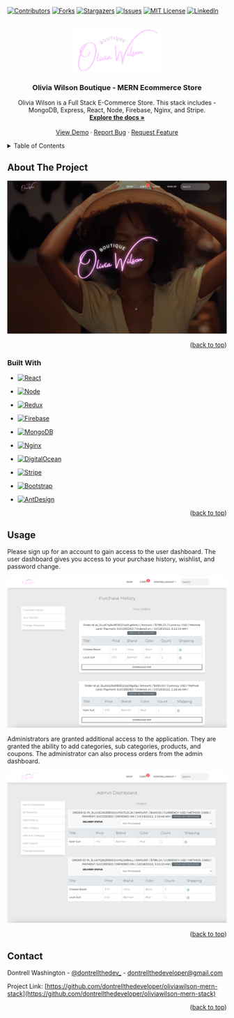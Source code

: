 <!-- Improved compatibility of back to top link: See: https://github.com/othneildrew/Best-README-Template/pull/73 -->
<a name="readme-top"></a>
<!--
*** Thanks for checking out the Best-README-Template. If you have a suggestion
*** that would make this better, please fork the repo and create a pull request
*** or simply open an issue with the tag "enhancement".
*** Don't forget to give the project a star!
*** Thanks again! Now go create something AMAZING! :D
-->



<!-- PROJECT SHIELDS -->
<!--
*** I'm using markdown "reference style" links for readability.
*** Reference links are enclosed in brackets [ ] instead of parentheses ( ).
*** See the bottom of this document for the declaration of the reference variables
*** for contributors-url, forks-url, etc. This is an optional, concise syntax you may use.
*** https://www.markdownguide.org/basic-syntax/#reference-style-links
-->
[![Contributors][contributors-shield]][contributors-url]
[![Forks][forks-shield]][forks-url]
[![Stargazers][stars-shield]][stars-url]
[![Issues][issues-shield]][issues-url]
[![MIT License][license-shield]][license-url]
[![LinkedIn][linkedin-shield]][linkedin-url]



<!-- PROJECT LOGO -->
<br />
<div align="center">
  <a href="https://github.com/dontrellthedeveloper/oliviawilson-mern-stack">
    <img src="images/logo2.png" alt="Logo" width="200" >
  </a>

<h3 align="center">Olivia Wilson Boutique - MERN Ecommerce Store</h3>

  <p align="center">
    Olivia Wilson is a Full Stack E-Commerce Store. This stack includes - MongoDB, Express, React, Node, Firebase, Nginx, and Stripe.
    <br />
    <a href="https://github.com/dontrellthedeveloper/oliviawilson-mern-stack"><strong>Explore the docs »</strong></a>
    <br />
    <br />
    <a href="https://github.com/dontrellthedeveloper/oliviawilson-mern-stack">View Demo</a>
    ·
    <a href="https://github.com/dontrellthedeveloper/oliviawilson-mern-stack/issues">Report Bug</a>
    ·
    <a href="https://github.com/dontrellthedeveloper/oliviawilson-mern-stack/issues">Request Feature</a>
  </p>
</div>



<!-- TABLE OF CONTENTS -->
<details>
  <summary>Table of Contents</summary>
  <ol>
    <li>
      <a href="#about-the-project">About The Project</a>
      <ul>
        <li><a href="#built-with">Built With</a></li>
      </ul>
    </li>
<!--
    <li>
      <a href="#getting-started">Getting Started</a>
      <ul>
        <li><a href="#prerequisites">Prerequisites</a></li>
        <li><a href="#installation">Installation</a></li>
      </ul>
    </li>
-->
    <li><a href="#usage">Usage</a></li>
<!--
    <li><a href="#roadmap">Roadmap</a></li>
    <li><a href="#contributing">Contributing</a></li>
    <li><a href="#license">License</a></li>
-->
    <li><a href="#contact">Contact</a></li>
<!--
    <li><a href="#acknowledgments">Acknowledgments</a></li>
-->
  </ol>
</details>



<!-- ABOUT THE PROJECT -->
## About The Project

[![Product Name Screen Shot][product-screenshot]](https://example.com)

<!-- Here's a blank template to get started: To avoid retyping too much info. Do a search and replace with your text editor for the following: `dontrellthedeveloper`, `oliviawilson-mern-stack`, `twitter_handle`, `linkedin_username`, `email_client`, `email`, `Olivia Wilson Boutique`, `project_description` -->

<p align="right">(<a href="#readme-top">back to top</a>)</p>



### Built With

* [![React][React.js]][React-url]
* [![Node][Node.js]][Node-url]
* [![Redux][Redux.js]][Redux-url]
* [![Firebase][Firebase]][Firebase-url]
* [![MongoDB][MongoDB]][MongoDB-url]
* [![Nginx][Nginx]][Nginx-url]
* [![DigitalOcean][DigitalOcean]][DigitalOcean-url]
* [![Stripe][Stripe]][Stripe-url]

* [![Bootstrap][Bootstrap.com]][Bootstrap-url]
* [![AntDesign][AntDesign]][AntDesign-url]


<p align="right">(<a href="#readme-top">back to top</a>)</p>



<!-- GETTING STARTED -->

<!--
## Getting Started

This is an example of how you may give instructions on setting up your project locally.
To get a local copy up and running follow these simple example steps.

### Prerequisites

This is an example of how to list things you need to use the software and how to install them.
* npm
  ```sh
  npm install --legacy-peer-deps
  ```

### Installation

1. Get a free API Key at [https://example.com](https://example.com)
2. Clone the repo
   ```sh
   git clone https://github.com/github_username/repo_name.git
   ```
3. Install NPM packages
   ```sh
   npm install
   ```
4. Enter your API in `config.js`
   ```js
   const API_KEY = 'ENTER YOUR API';
   ```

<p align="right">(<a href="#readme-top">back to top</a>)</p>

-->

<!-- USAGE EXAMPLES -->
## Usage

Please sign up for an account to gain access to the user dashboard. The user dashboard gives you access to your purchase history, wishlist, and password change. 


[![Product Name Screen Shot][product-screenshot3]](https://example.com)


Administrators are granted additional access to the application. They are granted the ability to add categories, sub categories, products, and coupons. The administrator can also process orders from the admin dashboard. 


[![Product Name Screen Shot][product-screenshot2]](https://example.com)

<!--
_For more examples, please refer to the [Documentation](https://example.com)_

-->

<p align="right">(<a href="#readme-top">back to top</a>)</p>



<!-- ROADMAP -->

<!--

## Roadmap

- [ ] Feature 1
- [ ] Feature 2
- [ ] Feature 3
    - [ ] Nested Feature

See the [open issues](https://github.com/github_username/repo_name/issues) for a full list of proposed features (and known issues).




<p align="right">(<a href="#readme-top">back to top</a>)</p>

-->


<!-- CONTRIBUTING -->


<!--

## Contributing

Contributions are what make the open source community such an amazing place to learn, inspire, and create. Any contributions you make are **greatly appreciated**.

If you have a suggestion that would make this better, please fork the repo and create a pull request. You can also simply open an issue with the tag "enhancement".
Don't forget to give the project a star! Thanks again!

1. Fork the Project
2. Create your Feature Branch (`git checkout -b feature/AmazingFeature`)
3. Commit your Changes (`git commit -m 'Add some AmazingFeature'`)
4. Push to the Branch (`git push origin feature/AmazingFeature`)
5. Open a Pull Request

<p align="right">(<a href="#readme-top">back to top</a>)</p>

-->



<!-- LICENSE -->

<!--
## License

Distributed under the MIT License. See `LICENSE.txt` for more information.

<p align="right">(<a href="#readme-top">back to top</a>)</p>

-->

<!-- CONTACT -->
## Contact

Dontrell Washington - [@dontrellthedev_](https://twitter.com/dontrellthedev_) - dontrellthedeveloper@gmail.com

Project Link: [https://github.com/dontrellthedeveloper/oliviawilson-mern-stack](https://github.com/dontrellthedeveloper/oliviawilson-mern-stack)

<p align="right">(<a href="#readme-top">back to top</a>)</p>



<!-- ACKNOWLEDGMENTS -->

<!--
## Acknowledgments

* []()
* []()
* []()

<p align="right">(<a href="#readme-top">back to top</a>)</p>

-->

<!-- MARKDOWN LINKS & IMAGES -->
<!-- https://www.markdownguide.org/basic-syntax/#reference-style-links -->
[contributors-shield]: https://img.shields.io/github/contributors/dontrellthedeveloper/oliviawilson-mern-stack.svg?style=for-the-badge
[contributors-url]: https://github.com/dontrellthedeveloper/oliviawilson-mern-stack/graphs/contributors
[forks-shield]: https://img.shields.io/github/forks/dontrellthedeveloper/oliviawilson-mern-stack.svg?style=for-the-badge
[forks-url]: https://github.com/dontrellthedeveloper/oliviawilson-mern-stack/network/members
[stars-shield]: https://img.shields.io/github/stars/dontrellthedeveloper/oliviawilson-mern-stack.svg?style=for-the-badge
[stars-url]: https://github.com/dontrellthedeveloper/oliviawilson-mern-stack/stargazers
[issues-shield]: https://img.shields.io/github/issues/dontrellthedeveloper/oliviawilson-mern-stack.svg?style=for-the-badge
[issues-url]: https://github.com/dontrellthedeveloper/oliviawilson-mern-stack/issues
[license-shield]: https://img.shields.io/github/license/dontrellthedeveloper/oliviawilson-mern-stack.svg?style=for-the-badge
[license-url]: https://github.com/dontrellthedeveloper/oliviawilson-mern-stack/blob/master/LICENSE.txt
[linkedin-shield]: https://img.shields.io/badge/-LinkedIn-black.svg?style=for-the-badge&logo=linkedin&colorB=555
[linkedin-url]: https://linkedin.com/in/dontrell-washington
[product-screenshot]: images/screenshot2.png
[product-screenshot2]: images/screenshot3.png
[product-screenshot3]: images/screenshot4.png
[Next.js]: https://img.shields.io/badge/node.js-339933?style=for-the-badge&logo=nodedotjs&logoColor=white
[Next-url]: https://nextjs.org/

[Node.js]: https://img.shields.io/badge/node.js-339933?style=for-the-badge&logo=nodedotjs&logoColor=white
[Node-url]: https://nodejs.org/

[Redux.js]: https://img.shields.io/badge/redux-764ABC?style=for-the-badge&logo=redux&logoColor=white
[Redux-url]: https://redux.js.org/

[Firebase]: https://img.shields.io/badge/firebase-666666?style=for-the-badge&logo=firebase&logoColor=FFCA28
[Firebase-url]: https://firebase.google.com/

[MongoDB]: https://img.shields.io/badge/Mongo%20DB-333333?style=for-the-badge&logo=mongodb&logoColor=47A248
[MongoDB-url]: https://www.mongodb.com/

[Nginx]: https://img.shields.io/badge/nginx-009639?style=for-the-badge&logo=nginx&logoColor=white
[Nginx-url]: https://www.nginx.com/

[DigitalOcean]: https://img.shields.io/badge/DigitalOcean-0080FF?style=for-the-badge&logo=digitalocean&logoColor=white
[DigitalOcean-url]: https://www.digitalocean.com/

[Stripe]: https://img.shields.io/badge/stripe-ffffff?style=for-the-badge&logo=stripe&logoColor=008CDD
[Stripe-url]: https://stripe.com/

[AntDesign]: https://img.shields.io/badge/AntDesign-0170FE?style=for-the-badge&logo=ant-design&logoColor=white
[AntDesign-url]: https://ant.design/

[React.js]: https://img.shields.io/badge/React-20232A?style=for-the-badge&logo=react&logoColor=61DAFB
[React-url]: https://reactjs.org/
[Vue.js]: https://img.shields.io/badge/Vue.js-35495E?style=for-the-badge&logo=vuedotjs&logoColor=4FC08D
[Vue-url]: https://vuejs.org/
[Angular.io]: https://img.shields.io/badge/Angular-DD0031?style=for-the-badge&logo=angular&logoColor=white
[Angular-url]: https://angular.io/
[Svelte.dev]: https://img.shields.io/badge/Svelte-4A4A55?style=for-the-badge&logo=svelte&logoColor=FF3E00
[Svelte-url]: https://svelte.dev/
[Laravel.com]: https://img.shields.io/badge/Laravel-FF2D20?style=for-the-badge&logo=laravel&logoColor=white
[Laravel-url]: https://laravel.com
[Bootstrap.com]: https://img.shields.io/badge/Bootstrap-563D7C?style=for-the-badge&logo=bootstrap&logoColor=white
[Bootstrap-url]: https://getbootstrap.com
[JQuery.com]: https://img.shields.io/badge/jQuery-0769AD?style=for-the-badge&logo=jquery&logoColor=white
[JQuery-url]: https://jquery.com 

